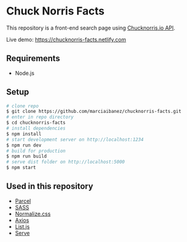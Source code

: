 #  Chuck Norris Facts

This repository is a front-end search page using [Chucknorris.io API](https://api.chucknorris.io/).

Live demo: https://chucknorris-facts.netlify.com

## Requirements
- Node.js

## Setup
```sh
# clone repo
$ git clone https://github.com/marciaibanez/chucknorris-facts.git
# enter in repo directory
$ cd chucknorris-facts
# install dependencies
$ npm install
# start development server on http://localhost:1234
$ npm run dev
# build for production
$ npm run build
# serve dist folder on http://localhost:5000
$ npm start
```

## Used in this repository
- [Parcel](https://parceljs.org/)
- [SASS](https://sass-lang.com/)
- [Normalize.css](https://www.npmjs.com/package/normalize.css)
- [Axios](https://www.npmjs.com/package/axios)
- [List.js](https://www.npmjs.com/package/list.js)
- [Serve](https://www.npmjs.com/package/serve)